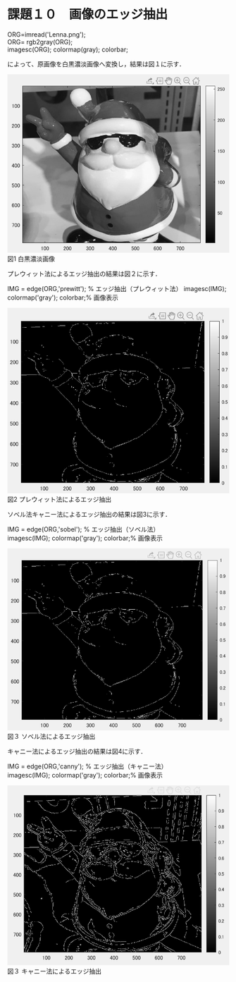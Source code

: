 # 課題１０　画像のエッジ抽出 
ORG=imread('Lenna.png');  
ORG= rgb2gray(ORG);  
imagesc(ORG); colormap(gray); colorbar;  

によって、原画像を白黒濃淡画像へ変換し，結果は図１に示す．　

![原画像](https://github.com/hongyuting2017/image_processing/blob/master/image/kadai10-1.jpg)  
図1 白黒濃淡画像  

プレウィット法によるエッジ抽出の結果は図２に示す．

IMG = edge(ORG,'prewitt'); % エッジ抽出（プレウィット法）
imagesc(IMG); colormap('gray'); colorbar;% 画像表示

![原画像](https://github.com/hongyuting2017/image_processing/blob/master/image/kadai10-2.jpg)  
図2 プレウィット法によるエッジ抽出

ソベル法キャニー法によるエッジ抽出の結果は図3に示す．

IMG = edge(ORG,'sobel'); % エッジ抽出（ソベル法）  
imagesc(IMG); colormap('gray'); colorbar;% 画像表示  

![原画像](https://github.com/hongyuting2017/image_processing/blob/master/image/kadai10-3.jpg)  
図３ ソベル法によるエッジ抽出

キャニー法によるエッジ抽出の結果は図4に示す．

IMG = edge(ORG,'canny'); % エッジ抽出（キャニー法）  
imagesc(IMG); colormap('gray'); colorbar;% 画像表示  

![原画像](https://github.com/hongyuting2017/image_processing/blob/master/image/kadai10-4.jpg)  
図３ キャニー法によるエッジ抽出



